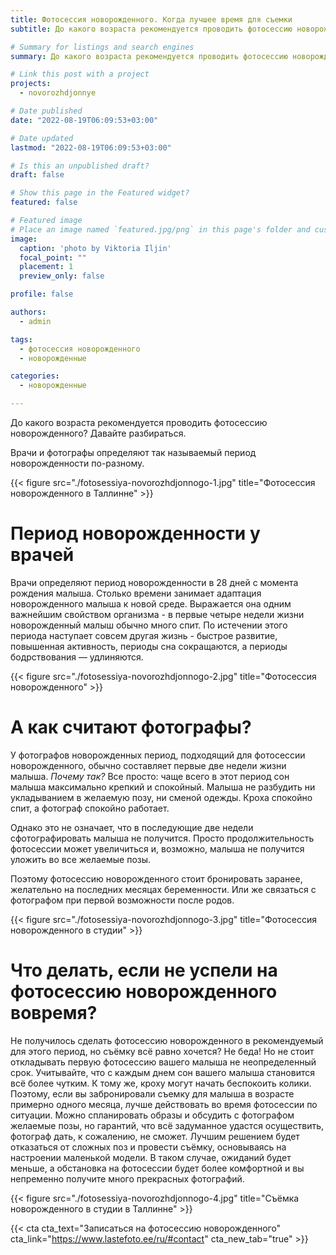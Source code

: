 ```yaml
---
title: Фотосессия новорожденного. Когда лучшее время для съемки
subtitle: До какого возраста рекомендуется проводить фотосессию новорожденного

# Summary for listings and search engines
summary: До какого возраста рекомендуется проводить фотосессию новорожденного

# Link this post with a project
projects: 
  - novorozhdjonnye

# Date published
date: "2022-08-19T06:09:53+03:00"

# Date updated
lastmod: "2022-08-19T06:09:53+03:00"

# Is this an unpublished draft?
draft: false

# Show this page in the Featured widget?
featured: false

# Featured image
# Place an image named `featured.jpg/png` in this page's folder and customize its options here.
image:
  caption: 'photo by Viktoria Iljin'
  focal_point: ""
  placement: 1
  preview_only: false

profile: false

authors:
  - admin

tags:
  - фотосессия новорожденного
  - новорожденные

categories:
  - новорожденные

---
```

До какого возраста рекомендуется проводить фотосессию новорожденного? Давайте разбираться. 

Врачи и фотографы определяют так называемый период новорожденности по-разному.

{{< figure src="./fotosessiya-novorozhdjonnogo-1.jpg" title="Фотосессия новорожденного в Таллинне" >}}

# Период новорожденности у врачей
Врачи определяют период новорожденности в 28 дней с момента рождения малыша. Cтолько времени занимает адаптация новорожденного малыша к новой среде. Выражается она одним важнейшим свойством организма - в первые четыре недели жизни новорожденный малыш обычно много спит. По истечении этого периода наступает совсем другая жизнь - быстрое развитие, повышенная активность, периоды сна сокращаются, а периоды бодрствования — удлиняются.

{{< figure src="./fotosessiya-novorozhdjonnogo-2.jpg" title="Фотосессия новорожденного" >}}

# А как считают фотографы?
У фотографов новорожденных период, подходящий для фотосессии новорожденного, обычно составляет первые две недели жизни малыша. _Почему так?_ Все просто: чаще всего в этот период сон малыша максимально крепкий и спокойный. Малыша не разбудить ни укладыванием в желаемую позу, ни сменой одежды. Кроха спокойно спит, а фотограф спокойно работает.

Однако это не означает, что в последующие две недели сфотографировать малыша не получится. Просто продолжительность фотосессии может увеличиться и, возможно, малыша не получится уложить во все желаемые позы. 

Поэтому фотосессию новорожденного стоит бронировать заранее, желательно на последних месяцах беременности. Или же связаться с фотографом при первой возможности после родов.

{{< figure src="./fotosessiya-novorozhdjonnogo-3.jpg" title="Фотосессия новорожденного в студии" >}}

# Что делать, если не успели на фотосессию новорожденного вовремя?
Не получилось сделать фотосессию новорожденного в рекомендуемый для этого период, но съёмку всё равно хочется? Не беда! Но не стоит откладывать первую фотосессию вашего малыша не неопределенный срок. Учитывайте, что с каждым днем сон вашего малыша становится всё более чутким. К тому же, кроху могут начать беспокоить колики. Поэтому, если вы забронировали съемку для малыша в возрасте примерно одного месяца, лучше действовать во время фотосессии по ситуации. Можно спланировать образы и обсудить с фотографом желаемые позы, но гарантий, что всё задуманное удастся осуществить, фотограф дать, к сожалению, не сможет. Лучшим решением будет отказаться от сложных поз и провести съёмку, основываясь на настроении маленькой модели. В таком случае, ожиданий будет меньше, а обстановка на фотосессии будет более комфортной и вы непременно получите много прекрасных фотографий. 

{{< figure src="./fotosessiya-novorozhdjonnogo-4.jpg" title="Съёмка новорожденного в студии в Таллинне" >}}

{{< cta cta_text="Записаться на фотосессию новорожденного" cta_link="https://www.lastefoto.ee/ru/#contact" cta_new_tab="true" >}}